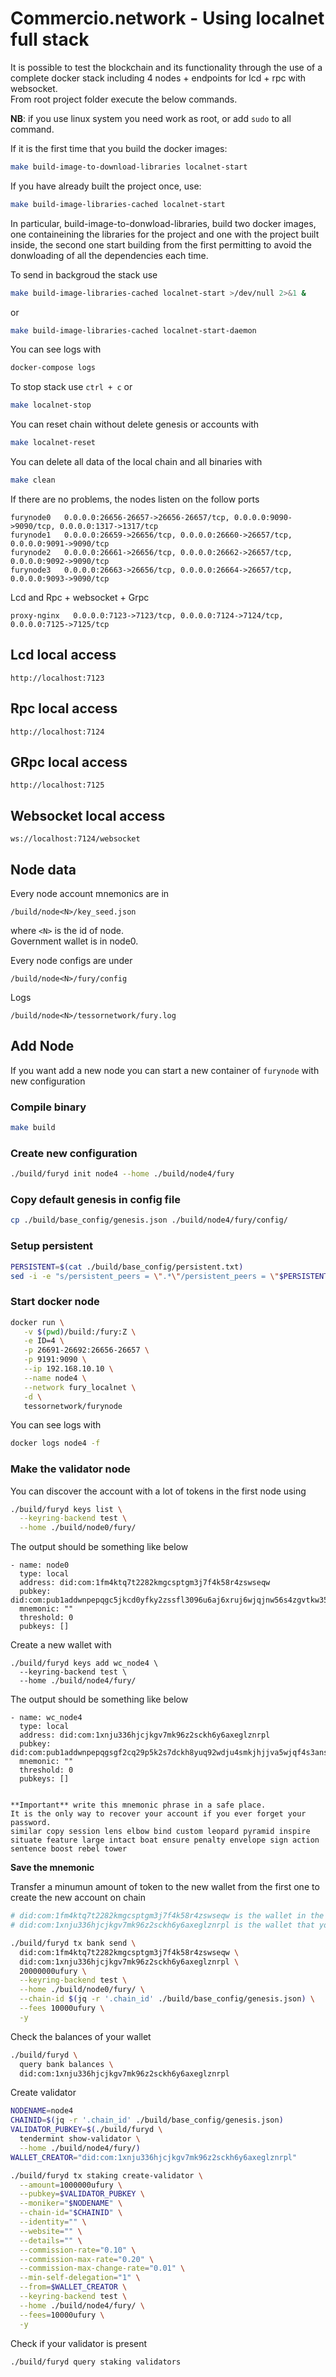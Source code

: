 # Commercio.network - Using localnet full stack

It is possible to test the blockchain and its functionality through the use of a complete docker stack including 4 nodes + endpoints for lcd + rpc with websocket.    
From root project folder execute the below commands.

**NB**: if you use linux system you need work as root, or add `sudo` to all command.

If it is the first time that you build the docker images:
```bash
make build-image-to-download-libraries localnet-start
```

If you have already built the project once, use:
```bash
make build-image-libraries-cached localnet-start
```

In particular, build-image-to-donwload-libraries, build two docker images, one containeining the libraries for the project and one with the project built inside, the second one start building from the first permitting to avoid the donwloading of all the dependencies each time.


To send in backgroud the stack use 

```bash
make build-image-libraries-cached localnet-start >/dev/null 2>&1 &
```

or 

```bash
make build-image-libraries-cached localnet-start-daemon
```

You can see logs with

```bash
docker-compose logs
```


To stop stack use `ctrl + c` or

```bash
make localnet-stop
```

You can reset chain without delete genesis or accounts with 

```bash
make localnet-reset
```

You can delete all data of the local chain and all binaries with

```bash
make clean
```


If there are no problems, the nodes listen on the follow ports

```
furynode0   0.0.0.0:26656-26657->26656-26657/tcp, 0.0.0.0:9090->9090/tcp, 0.0.0.0:1317->1317/tcp              
furynode1   0.0.0.0:26659->26656/tcp, 0.0.0.0:26660->26657/tcp, 0.0.0.0:9091->9090/tcp
furynode2   0.0.0.0:26661->26656/tcp, 0.0.0.0:26662->26657/tcp, 0.0.0.0:9092->9090/tcp   
furynode3   0.0.0.0:26663->26656/tcp, 0.0.0.0:26664->26657/tcp, 0.0.0.0:9093->9090/tcp
```

Lcd and Rpc + websocket + Grpc
```
proxy-nginx   0.0.0.0:7123->7123/tcp, 0.0.0.0:7124->7124/tcp, 0.0.0.0:7125->7125/tcp  
```

## Lcd local access

```
http://localhost:7123
```

## Rpc local access
```
http://localhost:7124
```

## GRpc local access
```
http://localhost:7125
```


## Websocket local access
```
ws://localhost:7124/websocket
```

## Node data

Every node account mnemonics are in 

```
/build/node<N>/key_seed.json
```

where `<N>` is the id of node.  
Government wallet is in node0.    

Every node configs are under 


```
/build/node<N>/fury/config
```

Logs

```
/build/node<N>/tessornetwork/fury.log
```

## Add Node

If you want add a new node you can start a new container of `furynode` with new configuration

### Compile binary


```bash
make build
```


### Create new configuration



```bash
./build/furyd init node4 --home ./build/node4/fury
```

### Copy default genesis in config file

```bash
cp ./build/base_config/genesis.json ./build/node4/fury/config/
```

### Setup persistent

```bash
PERSISTENT=$(cat ./build/base_config/persistent.txt)
sed -i -e "s/persistent_peers = \".*\"/persistent_peers = \"$PERSISTENT\"/g" ./build/node4/fury/config/config.toml
```

### Start docker node



```bash
docker run \
   -v $(pwd)/build:/fury:Z \
   -e ID=4 \
   -p 26691-26692:26656-26657 \
   -p 9191:9090 \
   --ip 192.168.10.10 \
   --name node4 \
   --network fury_localnet \
   -d \
   tessornetwork/furynode
```



You can see logs with

```bash
docker logs node4 -f
```


### Make the validator node

You can discover the account with a lot of tokens in the first node using

```bash
./build/furyd keys list \
  --keyring-backend test \
  --home ./build/node0/fury/
```

The output should be something like below

```
- name: node0
  type: local
  address: did:com:1fm4ktq7t2282kmgcsptgm3j7f4k58r4zswseqw
  pubkey: did:com:pub1addwnpepqgc5jkcd0yfky2zssfl3096u6aj6xruj6wjqjnw56s4zgvtkw358sw3qmn9
  mnemonic: ""
  threshold: 0
  pubkeys: []
```

Create a new wallet with

```
./build/furyd keys add wc_node4 \
  --keyring-backend test \
  --home ./build/node4/fury/
```

The output should be something like below

```
- name: wc_node4
  type: local
  address: did:com:1xnju336hjcjkgv7mk96z2sckh6y6axeglznrpl
  pubkey: did:com:pub1addwnpepqgsgf2cq29p5k2s7dckh8yuq92wdju4smkjhjjva5wjqf4s3ansty30h8k9
  mnemonic: ""
  threshold: 0
  pubkeys: []


**Important** write this mnemonic phrase in a safe place.
It is the only way to recover your account if you ever forget your password.
similar copy session lens elbow bind custom leopard pyramid inspire situate feature large intact boat ensure penalty envelope sign action sentence boost rebel tower
```
**Save the mnemonic**

Transfer a minumun amount of token to the new wallet from the first one to create the new account on chain

```bash
# did:com:1fm4ktq7t2282kmgcsptgm3j7f4k58r4zswseqw is the wallet in the first node with a lot of tokens
# did:com:1xnju336hjcjkgv7mk96z2sckh6y6axeglznrpl is the wallet that you created before

./build/furyd tx bank send \
  did:com:1fm4ktq7t2282kmgcsptgm3j7f4k58r4zswseqw \
  did:com:1xnju336hjcjkgv7mk96z2sckh6y6axeglznrpl \
  20000000ufury \
  --keyring-backend test \
  --home ./build/node0/fury/ \
  --chain-id $(jq -r '.chain_id' ./build/base_config/genesis.json) \
  --fees 10000ufury \
  -y
```

Check the balances of your wallet

```bash
./build/furyd \
  query bank balances \
  did:com:1xnju336hjcjkgv7mk96z2sckh6y6axeglznrpl
```

Create validator

```bash
NODENAME=node4
CHAINID=$(jq -r '.chain_id' ./build/base_config/genesis.json)
VALIDATOR_PUBKEY=$(./build/furyd \
  tendermint show-validator \
  --home ./build/node4/fury/)
WALLET_CREATOR="did:com:1xnju336hjcjkgv7mk96z2sckh6y6axeglznrpl"

./build/furyd tx staking create-validator \
  --amount=1000000ufury \
  --pubkey=$VALIDATOR_PUBKEY \
  --moniker="$NODENAME" \
  --chain-id="$CHAINID" \
  --identity="" \
  --website="" \
  --details="" \
  --commission-rate="0.10" \
  --commission-max-rate="0.20" \
  --commission-max-change-rate="0.01" \
  --min-self-delegation="1" \
  --from=$WALLET_CREATOR \
  --keyring-backend test \
  --home ./build/node4/fury/ \
  --fees=10000ufury \
  -y
```

Check if your validator is present

```bash
./build/furyd query staking validators
```
